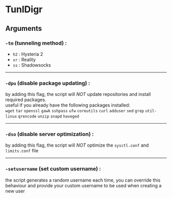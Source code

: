 # TunlDigr
 
## Arguments
### `-tm` (tunneling method) :
- `h2` : Hysteria 2
- `xr` : Reality
- `ss` : Shadowsocks

---

### `-dpu` (disable package updating) :
by adding this flag, the script will *NOT* update repositories and install required packages.  
useful if you already have the following packages installed:  
`wget` `tar` `openssl` `gawk` `sshpass` `ufw` `coreutils` `curl` `adduser` `sed` `grep` `util-linux` `qrencode` `unzip` `snapd` `haveged`  

---

### `-dso` (disable server optimization) :
by adding this flag, the script will *NOT* optimize the `sysctl.conf` and `limits.conf` file  

---

### `-setusername` (set custom username) :
the script generates a random username each time, you can override this behaviour and provide your custom username to be used when creating a new user
